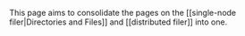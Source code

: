 This page aims to consolidate the pages on the [[single-node filer|Directories and Files]] and [[distributed filer]] into one.
